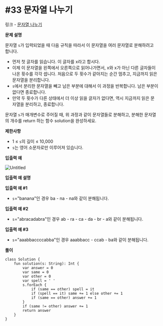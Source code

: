 # #33 문자열 나누기

링크 - [문자열 나누기](https://school.programmers.co.kr/learn/courses/30/lessons/140108)

**문제 설명**

문자열 `s`가 입력되었을 때 다음 규칙을 따라서 이 문자열을 여러 문자열로 분해하려고 합니다.

- 먼저 첫 글자를 읽습니다. 이 글자를 x라고 합시다.
- 이제 이 문자열을 왼쪽에서 오른쪽으로 읽어나가면서, x와 x가 아닌 다른 글자들이 나온 횟수를 각각 셉니다. 처음으로 두 횟수가 같아지는 순간 멈추고, 지금까지 읽은 문자열을 분리합니다.
- `s`에서 분리한 문자열을 빼고 남은 부분에 대해서 이 과정을 반복합니다. 남은 부분이 없다면 종료합니다.
- 만약 두 횟수가 다른 상태에서 더 이상 읽을 글자가 없다면, 역시 지금까지 읽은 문자열을 분리하고, 종료합니다.

문자열 `s`가 매개변수로 주어질 때, 위 과정과 같이 문자열들로 분해하고, 분해한 문자열의 개수를 return 하는 함수 solution을 완성하세요.

****제한사항****

- 1 ≤ `s`의 길이 ≤ 10,000
- `s`는 영어 소문자로만 이루어져 있습니다.

****입출력 예****

![Untitled](https://user-images.githubusercontent.com/105714784/219606884-846ce80c-3890-4ed1-b3aa-9416efaedfda.png)

****입출력 예 설명****

**입출력 예 #1**

- `s`="banana"인 경우 ba - na - na와 같이 분해됩니다.

**입출력 예 #2**

- `s`="abracadabra"인 경우 ab - ra - ca - da - br - a와 같이 분해됩니다.

**입출력 예 #3**

- `s`="aaabbaccccabba"인 경우 aaabbacc - ccab - ba와 같이 분해됩니다.

**풀이**

```
class Solution {
    fun solution(s: String): Int {
        var answer = 0
        var same = 0
        var other = 0
        var spell = ' '
        s.forEach {
            if (same == other) spell = it
            if (spell == it) same += 1 else other += 1
            if (same == other) answer += 1
        }
        if (same != other) answer += 1
        return answer
    }
}
```
